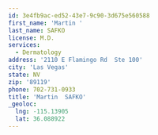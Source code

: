 ```yaml
---
id: 3e4fb9ac-ed52-43e7-9c90-3d675e560588
first_name: 'Martin '
last_name: SAFKO
license: M.D.
services:
  - Dermatology
address: '2110 E Flamingo Rd  Ste 100'
city: 'Las Vegas'
state: NV
zip: '89119'
phone: 702-731-0933
title: 'Martin  SAFKO'
_geoloc:
  lng: -115.13905
  lat: 36.088922
---
```

